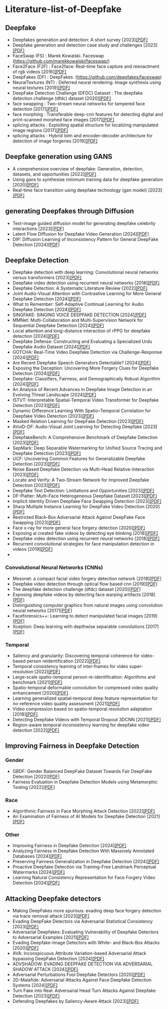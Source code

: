 # Literature-list-of-Deepfake

## Deepfake
* Deepfakes generation and detection: A short survey [2023][[PDF]](https://www.mdpi.com/2313-433X/9/1/18)
* Deepfake generation and detection case study and challenges [2023][[PDF]](https://ieeexplore.ieee.org/stamp/stamp.jsp?tp=&arnumber=10354308)
* FaceSwap (FS) : Marek Kowalski. Faceswap (https://github.com/marekkowalski/faceswap/)
* Face2Face (F2F) :  Face2face: Real-time face capture and reenactment of rgb videos [2016][[PDF]](https://openaccess.thecvf.com/content_cvpr_2016/papers/Thies_Face2Face_Real-Time_Face_CVPR_2016_paper.pdf)
* DeepFakes (DF) : DeepFakes. (https://github.com/deepfakes/faceswap)
* NeuralTextures (NT) : Deferred neural rendering: Image synthesis using neural textures [2019][[PDF]](https://dl.acm.org/doi/pdf/10.1145/3306346.3323035)
* DeepFake Detection Challenge (DFDC) Dataset : The deepfake detection challenge (dfdc) dataset [2020][[PDF]](https://arxiv.org/pdf/2006.07397)
* face swapping : Two-stream neural networks for tampered face detection [2017][[PDF]](https://ieeexplore.ieee.org/stamp/stamp.jsp?tp=&arnumber=8014963)
* face morphing : Transferable deep-cnn features for detecting digital and print-scanned morphed face images [2017][[PDF]](https://openaccess.thecvf.com/content_cvpr_2017_workshops/w28/papers/Busch_Transferable_Deep-CNN_Features_CVPR_2017_paper.pdf)
* splicing attacks : Exploiting spatial structure for localizing manipulated image regions [2017][[PDF]](https://openaccess.thecvf.com/content_ICCV_2017/papers/Bappy_Exploiting_Spatial_Structure_ICCV_2017_paper.pdf)
* splicing attacks : Hybrid lstm and encoder–decoder architecture for detection of image forgeries [2019][[PDF]](https://ieeexplore.ieee.org/stamp/stamp.jsp?tp=&arnumber=8626149)

## Deepfake generation using GANS
* A comprehensive overview of deepfake: Generation, detection, datasets, and opportunities [2022][[PDF]](https://pdf.sciencedirectassets.com/271597/1-s2.0-S0925231222X00398/1-s2.0-S0925231222012334/main.pdf?X-Amz-Security-Token=IQoJb3JpZ2luX2VjEHkaCXVzLWVhc3QtMSJHMEUCIConWFtctxocwCBXgdQQa7RKmCrmIGO31kp6ESL8tj0QAiEA3PK9OQMU9em8feiZ%2BYPJYFYxLgRjOHb49Zm8l4uuzzUqsgUIERAFGgwwNTkwMDM1NDY4NjUiDPBBOZ5B6bO2nYU1ViqPBdUB3Z1hN%2BtPktYxtNdufDo0cdFKM%2F609mgRAMA3ObJ21nnxSGcivH%2FLU3PiiO8VzzRG3auGuIBStKOj93Hfgvc7ySCC9Pb56zi%2BYFFJ9hjj3QKM4ymaAvba9y8KQznhlZxNC8q3KKMdOYfrdbATHgXty1hSSaVjF04QBjiAQJ5JbiZabXUMu3MDdCBXcyrFHJ0vuIn0qODCP8rv7tJ0xjabutoO%2B4lv58%2FrKSO794cuBOl9FQSzmxLyOnuT6fL3dkNOuEpYAiA5KgSNtptUyrnR81oY74XXChKF9QL69LSOzQhmH5kipIb5MFqIxjVpzJRwSQQmMhMD5PBAEmFA2wUMCZxwK572GzGuINdgL5Mmlx2bUPGNmdk6M1PSK5h2Oodhgemei4ccURhThsxTLvjWYNyeRbKCcEOOgM6sP1b%2FScdOTlY3i1s3YppJiJi%2BXDaoTLtXyis3gVpV55ZkzYFwr%2FSvgJBwOOmd4w%2B82p%2F0SF%2BG03sOl0kdU2BKIfr4OEOfQbpyx%2BlHKLjablDru9GQk2%2FzBdByR97NRlzcFEXdVQInBb4ClPg07YIin5DWuYMUrKYqVhsBo77m8%2BLok26sEGhxfA9Y%2F65OEt8HKBkU0cnIShfVQJdX8Z3UlK8ovJ%2BevOzZNpAT5QlvVM1PxPflfNcu94tZR560Eu7pdrWJwTZfCWlkkaOypIKO3dB95nJdxHPGgBTD0zLEjmtM5eYue5NXGiFuASy4VeqoktTUkqPpsi2g2l8gd1XhrKNP7NsZ8v6bRZVvhahnDUHwT1cx2r0TZ%2B5UjfW1UdwIqzX1awzjHI5Cm5dzu8cDhw%2BSJCppoA%2FBCXCXZelG4uuacB6erTivf%2BvGzh2gAtj9FfgwgoncuQY6sQGyeqVY2zbIlVay4tWxdCues%2BsM3slhnvPj%2FLsfB5uj71a1Mr3guJNJnif0O69jzfmER2OKSPNHjaIdK7tThB3fIiW7E9ej1hqq0JF5CBMCnEtCJy3kd6hQrMeSisvPCxe%2B4qPj0xwsjVZ7c7ket%2B3HkLWYO3fQD1x9gec2M%2FVwYOs1lyR3tGPVbk1JirAVyLuasN%2BcHHBMZ8fd%2FtDHWEzLoD2fJTVLUmNGhWALDanzIqw%3D&X-Amz-Algorithm=AWS4-HMAC-SHA256&X-Amz-Date=20241115T092532Z&X-Amz-SignedHeaders=host&X-Amz-Expires=300&X-Amz-Credential=ASIAQ3PHCVTY4PLV3RSC%2F20241115%2Fus-east-1%2Fs3%2Faws4_request&X-Amz-Signature=98fd2b321031a893be314f9db34f1185da49955de0763b723871365aa04fe877&hash=d6dabcf317f1cf937014100eedcf0311ce1a4071a2e1c94e40e49242b156042e&host=68042c943591013ac2b2430a89b270f6af2c76d8dfd086a07176afe7c76c2c61&pii=S0925231222012334&tid=spdf-d83f1450-d9c9-4049-a4d0-9028ee0ffa2d&sid=a4fad6ca2bd1754fa749a8385976cfa195d1gxrqa&type=client&tsoh=d3d3LnNjaWVuY2VkaXJlY3QuY29t&ua=120e5f0a530557540d0404&rr=8e2e31cdef7d85d5&cc=hk&kca=eyJrZXkiOiJGQ3hYMitjZ1R5Z3BYTWF0dVFCTTY4aUQ1YlJ4NGE0YlZOUjYwTnF2L2c5V0oydTE0cmh3SnhOOEQxVjEzNjF3OURmMytUaVBwTG5admpmenVrc0xyeHl1ZDZiODZoUTR5d1JCdWxmMmRlUUxxVlozV2NHdFE5dXRpYUpXaXRNUE1RQ1p2NHlqZk1XZGFGbUZhQStqVFZLOXBSRm1IN01HMFBQdi9NRko3Zm4zei9LVCIsIml2IjoiYTRmOTNhOTFkMTcwNzUyMjFmNDc1OGM0NjQwMzQyNGUifQ==_1731662759677)
* Using gans to synthesise minimum training data for deepfake generation [2020][[PDF]](https://arxiv.org/pdf/2011.05421)
* Real-time face transition using deepfake technology (gan model) [2023][[PDF]](https://ieeexplore.ieee.org/stamp/stamp.jsp?tp=&arnumber=10134474)

## generating Deepfakes through Diffusion
* Text-image guided diffusion model for generating deepfake celebrity interactions [2023][[PDF]](https://ieeexplore.ieee.org/stamp/stamp.jsp?tp=&arnumber=10410943)
* Latent Flow Diffusion for Deepfake Video Generation [2024][[PDF]](https://openaccess.thecvf.com/content/CVPR2024W/DFAD/papers/K_Latent_Flow_Diffusion_for_Deepfake_Video_Generation_CVPRW_2024_paper.pdf)
* DIP: Diffusion Learning of Inconsistency Pattern  for General DeepFake Detection [2024][[PDF]](https://arxiv.org/pdf/2410.23663)


## Deepfake Detection
* Deepfake detection with deep learning: Convolutional neural networks versus transformers [2023][[PDF]](https://ieeexplore.ieee.org/stamp/stamp.jsp?tp=&arnumber=10225004)
* Deepfake video detection using recurrent neural networks [2018][[PDF]](https://ieeexplore.ieee.org/stamp/stamp.jsp?tp=&arnumber=8639163)
* Deepfake Detection: A Systematic Literature Review [2022][[PDF]](https://ieeexplore.ieee.org/iel7/6287639/6514899/09721302.pdf)
* Joint Audio-Visual Attention with Contrastive Learning for More General Deepfake Detection [2024][[PDF]](https://dl.acm.org/doi/pdf/10.1145/3625100)
* What to Remember: Self-Adaptive Continual Learning for Audio Deepfake Detection [2024][[PDF]](https://ojs.aaai.org/index.php/AAAI/article/download/29929/31623)
* SINGFAKE: SINGING VOICE DEEPFAKE DETECTION [2024][[PDF]](https://arxiv.org/pdf/2309.07525)
* MMNet: Multi-Collaboration and Multi-Supervision  Network for Sequential Deepfake Detection [2024][[PDF]](https://arxiv.org/pdf/2307.02733)
* Local attention and long-distance interaction of rPPG for deepfake detection [2024][[PDF]](https://link.springer.com/content/pdf/10.1007/s00371-023-02833-x.pdf)
* Deepfake Defense: Constructing and Evaluating a Specialized Urdu  Deepfake Audio Dataset [2024][[PDF]](https://aclanthology.org/2024.findings-acl.861.pdf)
* GOTCHA: Real-Time Video Deepfake Detection via Challenge-Response [2024][[PDF]](https://ieeexplore.ieee.org/stamp/stamp.jsp?tp=&arnumber=10629014)
* Are Recent Deepfake Speech Generators Detectable? [2024][[PDF]](https://dl.acm.org/doi/pdf/10.1145/3658664.3659658)
* Exposing the Deception: Uncovering More Forgery Clues for Deepfake Detection [2024][[PDF]](https://ojs.aaai.org/index.php/AAAI/article/download/27829/27686)
* Deepfake: Classifiers, Fairness, and Demographically Robust Algorithm [2024][[PDF]](https://brosdocs.net/fg2024/061.pdf)
* An Analysis of Recent Advances in Deepfake Image Detection in an Evolving Threat Landscape [2024][[PDF]](https://arxiv.org/pdf/2404.16212)
* ISTVT: Interpretable Spatial-Temporal Video  Transformer for Deepfake Detection [2023][[PDF]](https://ieeexplore.ieee.org/stamp/stamp.jsp?tp=&arnumber=10024806)
* Dynamic Difference Learning With  Spatio–Temporal Correlation for  Deepfake Video Detection [2023][[PDF]](https://ieeexplore.ieee.org/stamp/stamp.jsp?tp=&arnumber=10168141)
* Masked Relation Learning for DeepFake Detection [2023][[PDF]](https://ieeexplore.ieee.org/stamp/stamp.jsp?tp=&arnumber=10054130)
* AVoiD-DF: Audio-Visual Joint Learning  for Detecting Deepfake [2023][[PDF]](https://ieeexplore.ieee.org/stamp/stamp.jsp?tp=&arnumber=10081373)
* DeepfakeBench: A Comprehensive Benchmark of Deepfake Detection [2023][[PDF]](https://arxiv.org/pdf/2307.01426)
* SepMark: Deep Separable Watermarking for Unified Source Tracing and Deepfake Detection [2023][[PDF]](https://dl.acm.org/doi/pdf/10.1145/3581783.3612471)
* UCF: Uncovering Common Features for Generalizable Deepfake Detection [2023][[PDF]](https://openaccess.thecvf.com/content/ICCV2023/papers/Yan_UCF_Uncovering_Common_Features_for_Generalizable_Deepfake_Detection_ICCV_2023_paper.pdf)
* Noise Based Deepfake Detection via Multi-Head Relative-Interaction [2023][[PDF]](https://ojs.aaai.org/index.php/AAAI/article/view/26701/26473)
* Locate and Verify: A Two-Stream Network for Improved Deepfake Detection [2023][[PDF]](https://dl.acm.org/doi/pdf/10.1145/3581783.3612386)
* Deepfake Text Detection: Limitations and  Opportunities [2023][[PDF]](https://arxiv.org/pdf/2210.09421)
* DF-Platter: Multi-Face Heterogeneous Deepfake Dataset [2023][[PDF]](http://openaccess.thecvf.com/content/CVPR2023/papers/Narayan_DF-Platter_Multi-Face_Heterogeneous_Deepfake_Dataset_CVPR_2023_paper.pdf)
* Implicit Identity Driven Deepfake Face Swapping Detection [2023][[PDF]](https://openaccess.thecvf.com/content/CVPR2023/papers/Huang_Implicit_Identity_Driven_Deepfake_Face_Swapping_Detection_CVPR_2023_paper.pdf)
* Sharp Multiple Instance Learning for DeepFake Video Detection [2020][[PDF]](https://dl.acm.org/doi/pdf/10.1145/3394171.3414034)
* Restricted Black-Box Adversarial Attack Against DeepFake Face Swapping [2023][[PDF]](https://arxiv.org/pdf/2204.12347)
* Face x-ray for more general face forgery detection [2020][[PDF]](https://openaccess.thecvf.com/content_CVPR_2020/papers/Li_Face_X-Ray_for_More_General_Face_Forgery_Detection_CVPR_2020_paper.pdf)
* Exposing ai created fake videos by detecting eye blinking [2018][[PDF]](https://ieeexplore.ieee.org/stamp/stamp.jsp?tp=&arnumber=8630787)
* Deepfake video detection using recurrent neural networks [2018][[PDF]](https://ieeexplore.ieee.org/stamp/stamp.jsp?tp=&arnumber=8639163)
* Recurrent convolutional strategies for face manipulation detection in videos [2019][[PDF]](https://openaccess.thecvf.com/content_CVPRW_2019/papers/Media%20Forensics/Sabir_Recurrent_Convolutional_Strategies_for_Face_Manipulation_Detection_in_Videos_CVPRW_2019_paper.pdf)
* 

### Convolutional Neural Networks (CNNs)
* Mesonet: a compact facial video forgery detection network [2018][[PDF]](https://ieeexplore.ieee.org/stamp/stamp.jsp?tp=&arnumber=8630761)
* Deepfake video detection through optical flow based cnn [2019][[PDF]](https://openaccess.thecvf.com/content_ICCVW_2019/papers/HBU/Amerini_Deepfake_Video_Detection_through_Optical_Flow_Based_CNN_ICCVW_2019_paper.pdf)
* The deepfake detection challenge (dfdc) dataset [2020][[PDF]](https://arxiv.org/pdf/2006.07397)
* Exposing deepfake videos by detecting face warping artifacts [2018][[PDF]](https://openaccess.thecvf.com/content_CVPRW_2019/papers/Media%20Forensics/Li_Exposing_DeepFake_Videos_By_Detecting_Face_Warping_Artifacts_CVPRW_2019_paper.pdf)
* Distinguishing computer graphics from natural images using convolution neural networks [2017][[PDF]](https://ieeexplore.ieee.org/stamp/stamp.jsp?tp=&arnumber=8267647)
* Faceforensics++: Learning to detect manipulated facial images [2019][[PDF]](https://openaccess.thecvf.com/content_ICCV_2019/papers/Rossler_FaceForensics_Learning_to_Detect_Manipulated_Facial_Images_ICCV_2019_paper.pdf)
* Xception: Deep learning with depthwise separable convolutions [2017][[PDF]](https://openaccess.thecvf.com/content_cvpr_2017/papers/Chollet_Xception_Deep_Learning_CVPR_2017_paper.pdf)

### Temporal
* Saliency and granularity: Discovering temporal coherence for video-based person reidentification [2022][[PDF]](https://ieeexplore.ieee.org/stamp/stamp.jsp?tp=&arnumber=9729212)
* Temporal consistency learning of inter-frames for video super-resolution [2022][[PDF]](https://ieeexplore.ieee.org/stamp/stamp.jsp?tp=&arnumber=9919163)
* Large-scale spatio-temporal person re-identification: Algorithms and benchmark [2021][[PDF]](https://ieeexplore.ieee.org/stamp/stamp.jsp?tp=&arnumber=9615085)
* Spatio-temporal deformable convolution for compressed video quality enhancement [2020][[PDF]](https://ojs.aaai.org/index.php/AAAI/article/view/6697)
* Learning generalized spatial–temporal deep feature representation for no-reference video quality assessment [2021][[PDF]](https://ieeexplore.ieee.org/stamp/stamp.jsp?tp=&arnumber=9452150)
* Video compression based on spatio-temporal resolution adaptation [2018][[PDF]](https://ieeexplore.ieee.org/stamp/stamp.jsp?tp=&arnumber=8517114)
* Detecting Deepfake Videos with Temporal Dropout 3DCNN [2021][[PDF]](https://www.ijcai.org/proceedings/2021/0178.pdf)
* Region-aware temporal inconsistency learning for deepfake video detection [2022][[PDF]](https://www.ijcai.org/proceedings/2022/0129.pdf)

## Improving Fairness in Deepfake Detection
### Gender
* GBDF: Gender Balanced DeepFake Dataset Towards Fair DeepFake Detection [2022][[PDF]](https://arxiv.org/pdf/2207.10246)
* Fairness Evaluation in Deepfake Detection Models using Metamorphic Testing [2022][[PDF]](https://dl.acm.org/doi/pdf/10.1145/3524846.3527337)

### Race
* Algorithmic Fairness in Face Morphing Attack Detection [2022][[PDF]](https://openaccess.thecvf.com/content/WACV2022W/DVPB/papers/Ramachandra_Algorithmic_Fairness_in_Face_Morphing_Attack_Detection_WACVW_2022_paper.pdf)
* An Examination of Fairness of AI Models for Deepfake Detection [2021][[PDF]](https://arxiv.org/pdf/2105.00558)

### Other
* Improving Fairness in Deepfake Detection [2024][[PDF]](https://openaccess.thecvf.com/content/WACV2024/papers/Ju_Improving_Fairness_in_Deepfake_Detection_WACV_2024_paper.pdf)
* Analyzing Fairness in Deepfake Detection With  Massively Annotated Databases [2024][[PDF]](https://ieeexplore.ieee.org/iel7/8566059/9001030/10438899.pdf)
* Preserving Fairness Generalization in Deepfake Detection [2024][[PDF]](https://openaccess.thecvf.com/content/CVPR2024/papers/Lin_Preserving_Fairness_Generalization_in_Deepfake_Detection_CVPR_2024_paper.pdf)
* Proactive Deepfake Detection via Training-Free Landmark Perceptual Watermarks [2024][[PDF]](https://openreview.net/pdf?id=JMMrXtBN3M)
* Learning Natural Consistency Representation for  Face Forgery Video Detection [2024][[PDF]](https://arxiv.org/pdf/2407.10550)

## Attacking Deepfake detectors
* Making DeepFakes more spurious: evading  deep face forgery detection via trace removal  attack [2023][[PDF]](https://arxiv.org/pdf/2203.11433)
* Evading DeepFake Detectors via Adversarial Statistical Consistency [2023][[PDF]](http://openaccess.thecvf.com/content/CVPR2023/papers/Hou_Evading_DeepFake_Detectors_via_Adversarial_Statistical_Consistency_CVPR_2023_paper.pdf)
* Adversarial Deepfakes: Evaluating Vulnerability of Deepfake Detectors to  Adversarial Examples [2021][[PDF]](http://openaccess.thecvf.com/content/WACV2021/papers/Hussain_Adversarial_Deepfakes_Evaluating_Vulnerability_of_Deepfake_Detectors_to_Adversarial_Examples_WACV_2021_paper.pdf)
* Evading Deepfake-Image Detectors with White- and Black-Box Attacks [2020][[PDF]](http://openaccess.thecvf.com/content_CVPRW_2020/papers/w39/Carlini_Evading_Deepfake-Image_Detectors_With_White-_and_Black-Box_Attacks_CVPRW_2020_paper.pdf)
* AVA: Inconspicuous Attribute Variation-based Adversarial Attack bypassing DeepFake Detection [2024][[PDF]](https://arxiv.org/pdf/2312.08675)
* ADVSHADOW: EVADING DEEPFAKE DETECTION VIA ADVERSARIAL SHADOW ATTACK [2024][[PDF]](https://ieeexplore.ieee.org/stamp/stamp.jsp?tp=&arnumber=10448251)
* Adversarial Perturbations Fool Deepfake Detectors [2020][[PDF]](https://arxiv.org/pdf/2003.10596)
* 2D-Malafide: Adversarial Attacks Against Face Deepfake Detection Systems [2024][[PDF]](https://arxiv.org/pdf/2408.14143)
* Turn Fake into Real: Adversarial Head Turn Attacks Against Deepfake Detection [2023][[PDF]](https://arxiv.org/pdf/2309.01104)
* Defending Deepfakes by Saliency-Aware Attack [2023][[PDF]](https://li.qilei.me/papers/LiEtAl_ITCSS2023.pdf)


